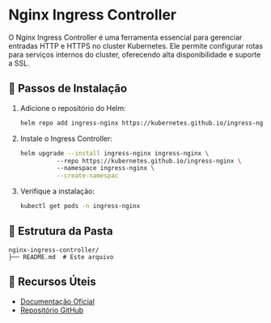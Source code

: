 # Nginx Ingress Controller

O Nginx Ingress Controller é uma ferramenta essencial para gerenciar entradas HTTP e HTTPS no cluster Kubernetes. Ele permite configurar rotas para serviços internos do cluster, oferecendo alta disponibilidade e suporte a SSL.

## 🚀 Passos de Instalação

1. Adicione o repositório do Helm:
   ```bash
   helm repo add ingress-nginx https://kubernetes.github.io/ingress-nginx
   ```

2. Instale o Ingress Controller:
   ```bash
   helm upgrade --install ingress-nginx ingress-nginx \ 
             --repo https://kubernetes.github.io/ingress-nginx \ 
             --namespace ingress-nginx \
             --create-namespac
   ```

3. Verifique a instalação:
   ```bash
   kubectl get pods -n ingress-nginx
   ```

## 📂 Estrutura da Pasta

```
nginx-ingress-controller/
├── README.md  # Este arquivo
```

## 🌟 Recursos Úteis

- [Documentação Oficial](https://kubernetes.github.io/ingress-nginx/)
- [Repositório GitHub](https://github.com/kubernetes/ingress-nginx)
